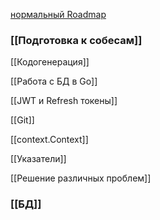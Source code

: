 
[нормальный Roadmap](https://miro.com/app/board/uXjVL5-pYYQ=/)


### [[Подготовка к собесам]]


[[Кодогенерация]]

[[Работа с БД в Go]]

[[JWT и Refresh токены]]

[[Git]]

[[context.Context]]

[[Указатели]]

[[Решение различных проблем]]


### [[БД]]
